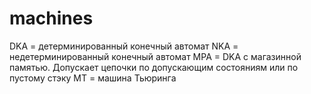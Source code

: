 # machines
DKA = детерминированный конечный автомат
NKA = недетерминированный конечный автомат
MPA = DKA с магазинной памятью. Допускает цепочки по допускающим состояниям или по пустому стэку
MT = машина Тьюринга
